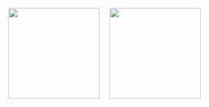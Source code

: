 <!--
<div align= "center">
    <img src="https://capsule-render.vercel.app/api?type=waving&color=auto&height=120&text=&animation=&fontColor=000000&fontSize=70" />
    </div>
    <div style="text-align: left;">
    <h2 style="border-bottom: 1px solid #d8dee4; color: #282d33;"> 🛠️ Tech Stacks </h2> <br> 
    <div style="margin: ; text-align: left;" "text-align: left;"> 
          <img src="https://img.shields.io/badge/Express-000000?style=flat-square&logo=Express&logoColor=white">
          <img src="https://img.shields.io/badge/Spring Boot-6DB33F?style=flat-square&logo=SpringBoot&logoColor=white"/>
          <img src="https://img.shields.io/badge/MySQL-4479A1?style=flat-square&logo=MySQL&logoColor=white">
          <img src="https://img.shields.io/badge/Github-181717?style=flat-square&logo=Github&logoColor=white">
          <br/>
          <img src="https://img.shields.io/badge/Javascript-F7DF1E?style=flat-square&logo=Javascript&logoColor=white">
          <img src="https://img.shields.io/badge/C-A8B9CC?style=flat-square&logo=C&logoColor=white">
          <img src="https://img.shields.io/badge/Linux-FCC624?style=flat-square&logo=Linux&logoColor=white">
    </div>
</div>
-->

<div style="display: flex; justify-content: center; align-items: center; height: 400px;">
  <a style="margin: 10px;">
    <img src="https://github-readme-stats.vercel.app/api?username=LimSR12&hide=&count_private=true&theme=shadow_red&show_icons=true"
         style="height: 180px;" />
  </a>
  <a style="margin: 10px;">
    <img src="https://github-readme-stats.vercel.app/api/top-langs/?username=LimSR12&layout=compact&bg_color=180,ffffff,00000000&title_color=000000&text_color=000000&count_private=true"
         style="height: 180px;" />
  </a>
</div>



